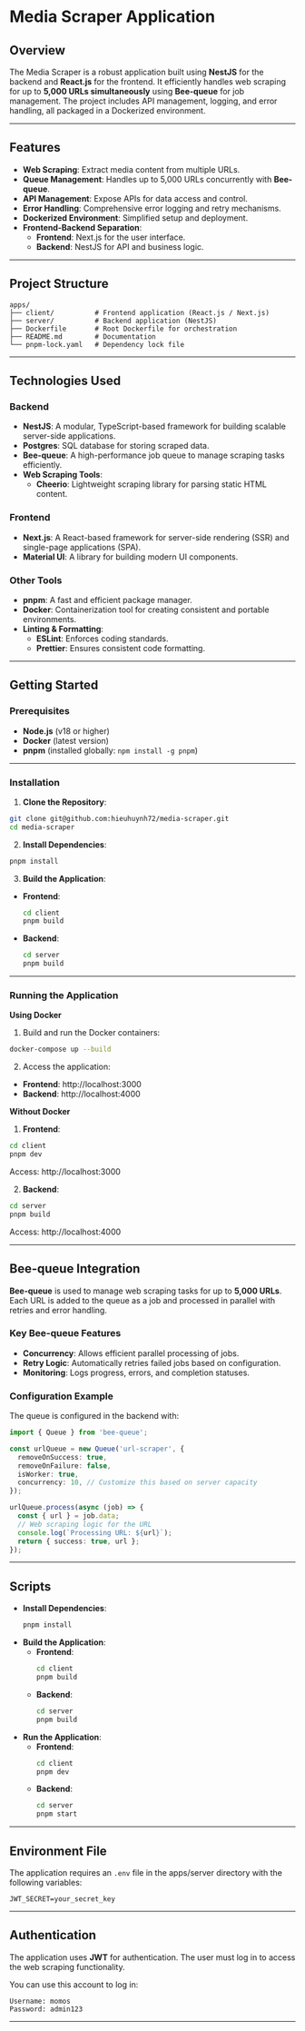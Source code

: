# **Media Scraper Application**

## **Overview**
The Media Scraper is a robust application built using **NestJS** for the backend and **React.js** for the frontend. It efficiently handles web scraping for up to **5,000 URLs simultaneously** using **Bee-queue** for job management. The project includes API management, logging, and error handling, all packaged in a Dockerized environment.

---

## **Features**
- **Web Scraping**: Extract media content from multiple URLs.
- **Queue Management**: Handles up to 5,000 URLs concurrently with **Bee-queue**.
- **API Management**: Expose APIs for data access and control.
- **Error Handling**: Comprehensive error logging and retry mechanisms.
- **Dockerized Environment**: Simplified setup and deployment.
- **Frontend-Backend Separation**:
  - **Frontend**: Next.js for the user interface.
  - **Backend**: NestJS for API and business logic.

---

## **Project Structure**
  ```plaintext
  apps/
  ├── client/          # Frontend application (React.js / Next.js)
  ├── server/          # Backend application (NestJS)
  ├── Dockerfile       # Root Dockerfile for orchestration
  ├── README.md        # Documentation
  └── pnpm-lock.yaml   # Dependency lock file
  ```

---

## Technologies Used

### **Backend**
- **NestJS**: A modular, TypeScript-based framework for building scalable server-side applications.
- **Postgres**: SQL database for storing scraped data.
- **Bee-queue**: A high-performance job queue to manage scraping tasks efficiently.
- **Web Scraping Tools**: 
  - **Cheerio**: Lightweight scraping library for parsing static HTML content.

### **Frontend**
- **Next.js**: A React-based framework for server-side rendering (SSR) and single-page applications (SPA).
- **Material UI**: A library for building modern UI components.

### **Other Tools**
- **pnpm**: A fast and efficient package manager.
- **Docker**: Containerization tool for creating consistent and portable environments.
- **Linting & Formatting**: 
  - **ESLint**: Enforces coding standards.
  - **Prettier**: Ensures consistent code formatting.
 
---

## **Getting Started**

### **Prerequisites**
- **Node.js** (v18 or higher)
- **Docker** (latest version)
- **pnpm** (installed globally: `npm install -g pnpm`)

---

### **Installation**

1. **Clone the Repository**:
  ```bash
  git clone git@github.com:hieuhuynh72/media-scraper.git
  cd media-scraper
   ```
2. **Install Dependencies**:
  ```bash
  pnpm install
  ```
3. **Build the Application**:
- **Frontend**:
  ```bash
  cd client
  pnpm build
  ```
- **Backend**:
  ```bash
  cd server
  pnpm build
   ```
---
### **Running the Application**

**Using Docker**
1. Build and run the Docker containers:
  ```bash
  docker-compose up --build
  ```
2. Access the application:
  - **Frontend**: http://localhost:3000
  - **Backend**: http://localhost:4000
  
**Without Docker**
1. **Frontend**:
  ```bash
  cd client
  pnpm dev
  ```
  Access: http://localhost:3000

2. **Backend**:
  ```bash
  cd server
  pnpm build
  ```
  Access: http://localhost:4000

---

## **Bee-queue Integration**

**Bee-queue** is used to manage web scraping tasks for up to **5,000 URLs**. Each URL is added to the queue as a job and processed in parallel with retries and error handling.

### **Key Bee-queue Features**
- **Concurrency**: Allows efficient parallel processing of jobs.
- **Retry Logic**: Automatically retries failed jobs based on configuration.
- **Monitoring**: Logs progress, errors, and completion statuses.

### **Configuration Example**
The queue is configured in the backend with:
  ```typescript
  import { Queue } from 'bee-queue';

  const urlQueue = new Queue('url-scraper', {
    removeOnSuccess: true,
    removeOnFailure: false,
    isWorker: true,
    concurrency: 10, // Customize this based on server capacity
  });

  urlQueue.process(async (job) => {
    const { url } = job.data;
    // Web scraping logic for the URL
    console.log(`Processing URL: ${url}`);
    return { success: true, url };
  });
  ```

---

## **Scripts**
  - **Install Dependencies**:
    ```bash
    pnpm install
    ```
  - **Build the Application**:
    - **Frontend**:
      ```bash
      cd client
      pnpm build
      ```
    - **Backend**:
      ```bash
      cd server
      pnpm build
      ```
  - **Run the Application**:
    - **Frontend**:
      ```bash
      cd client
      pnpm dev
      ```
    - **Backend**:
      ```bash
      cd server
      pnpm start
      ```

---

## **Environment File**
The application requires an `.env` file in the apps/server directory with the following variables:
  ```plaintext
  JWT_SECRET=your_secret_key
  ```
---

## **Authentication**
The application uses **JWT** for authentication. The user must log in to access the web scraping functionality.

You can use this account to log in:
  ```plaintext
  Username: momos
  Password: admin123
  ```

---
